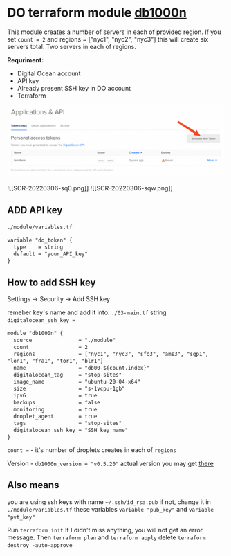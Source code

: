# DO terraform module [db1000n](https://github.com/Arriven/db1000n)

This module creates a number of servers in each of provided region. If you set `count = 2` and regions = ["nyc1", "nyc2", "nyc3"] this will create six servers total. Two servers in each of regions.

**Requriment:**
- Digital Ocean account
- API key
- Already present SSH key in DO account
- Terraform

![](https://raw.githubusercontent.com/dddbbbsss/terraform_db1000n/main/img/SCR-20220306-sq0.png)


![[SCR-20220306-sq0.png]]
![[SCR-20220306-sqw.png]]

## ADD API key
`./module/variables.tf`

```
variable "do_token" {
  type    = string
  default = "your_API_key"
}
```


## How to add SSH key
Settings -> Security -> Add SSH key

remeber key's name and add it into: `./03-main.tf` string `digitalocean_ssh_key =` 

```
module "db1000n" {
  source               = "./module"
  count                = 2
  regions              = ["nyc1", "nyc3", "sfo3", "ams3", "sgp1", "lon1", "fra1", "tor1", "blr1"]
  name                 = "db00-${count.index}"
  digitalocean_tag     = "stop-sites"
  image_name           = "ubuntu-20-04-x64"
  size                 = "s-1vcpu-1gb"
  ipv6                 = true
  backups              = false
  monitoring           = true
  droplet_agent        = true
  tags                 = "stop-sites"
  digitalocean_ssh_key = "SSH_key_name"
}
```

`count =` - it's number of droplets creates in each of `regions` 

Version - `db1000n_version = "v0.5.20"` actual version you may get [there](https://github.com/Arriven/db1000n/releases)


## Also means 
you are using ssh keys with name `~/.ssh/id_rsa.pub` if not, change it in `./module/variables.tf` these variables `variable "pub_key"` and `variable "pvt_key"`

Run `terraform init` If I didn't miss anything, you will not get an error message.
Then `terraform plan` and `terraform apply`
delete `terraform destroy -auto-approve`
	